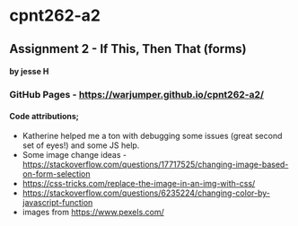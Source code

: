 # cpnt262-a2
## Assignment 2 - If This, Then That (forms)

#### by jesse H

### GitHub Pages - https://warjumper.github.io/cpnt262-a2/

#### Code attributions;

- Katherine helped me a ton with debugging some issues (great second set of eyes!) and some JS help.
- Some image change ideas - https://stackoverflow.com/questions/17717525/changing-image-based-on-form-selection
- https://css-tricks.com/replace-the-image-in-an-img-with-css/
- https://stackoverflow.com/questions/6235224/changing-color-by-javascript-function
- images from https://www.pexels.com/